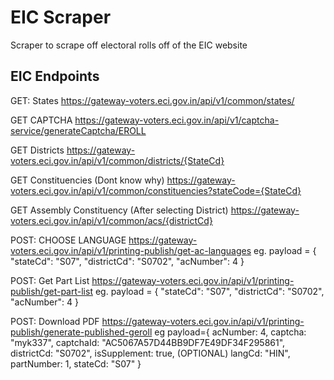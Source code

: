 # EIC Scraper

Scraper to scrape off electoral rolls off of the EIC website

## EIC Endpoints

GET: States
https://gateway-voters.eci.gov.in/api/v1/common/states/

GET CAPTCHA
https://gateway-voters.eci.gov.in/api/v1/captcha-service/generateCaptcha/EROLL

GET Districts
https://gateway-voters.eci.gov.in/api/v1/common/districts/{StateCd}

GET Constituencies (Dont know why)
https://gateway-voters.eci.gov.in/api/v1/common/constituencies?stateCode={StateCd}

GET Assembly Constituency (After selecting District)
https://gateway-voters.eci.gov.in/api/v1/common/acs/{districtCd}

POST: CHOOSE LANGUAGE
https://gateway-voters.eci.gov.in/api/v1/printing-publish/get-ac-languages
eg.
payload = {
"stateCd": "S07",
"districtCd": "S0702",
"acNumber": 4
}

POST: Get Part List
https://gateway-voters.eci.gov.in/api/v1/printing-publish/get-part-list
eg.
payload = {
"stateCd": "S07",
"districtCd": "S0702",
"acNumber": 4
}

POST: Download PDF
https://gateway-voters.eci.gov.in/api/v1/printing-publish/generate-published-geroll
eg
payload={
acNumber: 4,
captcha: "myk337",
captchaId: "AC5067A57D44BB9DF7E49DF34F295861",
districtCd: "S0702",
isSupplement: true, (OPTIONAL)
langCd: "HIN",
partNumber: 1,
stateCd: "S07"
}
